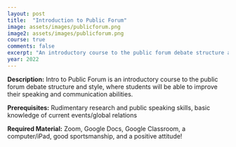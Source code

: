 ```yaml
---
layout: post
title:  "Introduction to Public Forum"
image: assets/images/publicforum.png
image2: assets/images/publicforum.png
course: true
comments: false
excerpt: "An introductory course to the public forum debate structure and style."
year: 2022
---
```


**Description:** Intro to Public Forum is an introductory course to the public forum debate structure and style, where students will be able to improve their speaking and communication abilities.

**Prerequisites:** Rudimentary research and public speaking skills, basic knowledge of current events/global relations

**Required Material:** Zoom, Google Docs, Google Classroom, a computer/iPad, good sportsmanship, and a positive attitude!

